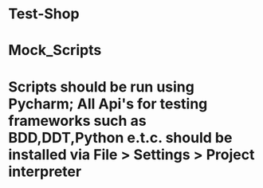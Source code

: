 # Test-Shop
# Mock_Scripts
# Scripts should be run using Pycharm; All Api's for testing frameworks such as BDD,DDT,Python e.t.c. should be installed via File > Settings > Project interpreter
